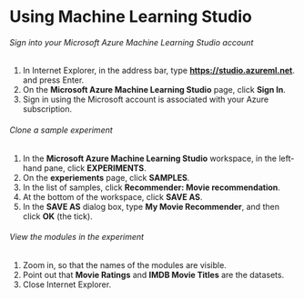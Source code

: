 # Using Machine Learning Studio
###### Sign into your Microsoft Azure Machine Learning Studio account
1. In Internet Explorer, in the address bar, type **https://studio.azureml.net**. and press Enter.
2. On the **Microsoft Azure Machine Learning Studio** page, click **Sign In**.
3. Sign in using the Microsoft account is associated with your Azure subscription.

###### Clone a sample experiment
1. In the **Microsoft Azure Machine Learning Studio** workspace, in the left-hand pane, click **EXPERIMENTS**.
2. On the **experiements** page, click **SAMPLES**.
3. In the list of samples, click **Recommender: Movie recommendation**.
4. At the bottom of the workspace, click **SAVE AS**.
5. In the **SAVE AS** dialog box, type **My Movie Recommender**, and then click **OK** (the tick).

###### View the modules in the experiment
1. Zoom in, so that the names of the modules are visible.
2. Point out that **Movie Ratings** and **IMDB Movie Titles** are the datasets.
3. Close Internet Explorer.
